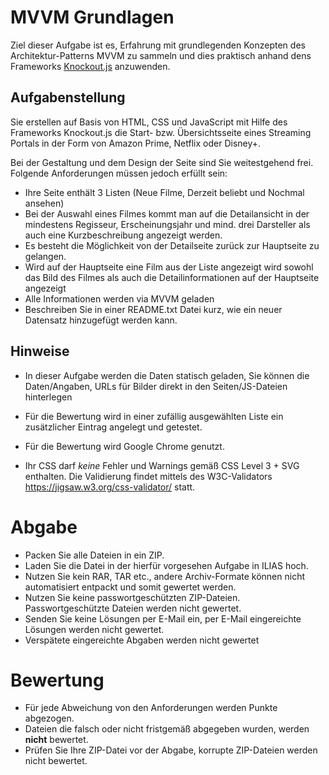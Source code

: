 # MVVM Grundlagen

Ziel dieser Aufgabe ist es, Erfahrung mit grundlegenden Konzepten des Architektur-Patterns MVVM zu sammeln und dies praktisch anhand dens Frameworks [Knockout.js](https://knockoutjs.com/) anzuwenden.

## Aufgabenstellung 

Sie erstellen auf Basis von HTML, CSS und JavaScript mit Hilfe des Frameworks Knockout.js die Start- bzw. Übersichtsseite eines Streaming Portals in der Form von Amazon Prime, Netflix oder Disney+. 

Bei der Gestaltung und dem Design der Seite sind Sie weitestgehend frei. Folgende Anforderungen müssen jedoch erfüllt sein: 

* Ihre Seite enthält 3 Listen (Neue Filme, Derzeit beliebt und Nochmal ansehen)
* Bei der Auswahl eines Filmes kommt man auf die Detailansicht in der mindestens Regisseur, Erscheinungsjahr und mind. drei Darsteller  als auch eine Kurzbeschreibung angezeigt werden. 
* Es besteht die Möglichkeit von der Detailseite zurück zur Hauptseite zu gelangen. 
* Wird auf der Hauptseite eine Film aus der Liste angezeigt wird sowohl das Bild des Filmes als auch die Detailinformationen auf der Hauptseite angezeigt 
* Alle Informationen werden via MVVM geladen 
* Beschreiben Sie in einer README.txt Datei kurz, wie ein neuer Datensatz hinzugefügt werden kann. 

## Hinweise 

* In dieser Aufgabe werden die Daten statisch geladen, Sie können die Daten/Angaben, URLs für Bilder direkt in den Seiten/JS-Dateien hinterlegen
* Für die Bewertung wird in einer zufällig ausgewählten Liste ein zusätzlicher Eintrag angelegt und getestet. 
* Für die Bewertung wird Google Chrome genutzt. 

* Ihr CSS darf *keine* Fehler und Warnings gemäß CSS Level 3 + SVG enthalten. Die Validierung findet mittels des W3C-Validators https://jigsaw.w3.org/css-validator/ statt.


# Abgabe 

* Packen Sie alle Dateien in ein ZIP.
* Laden Sie die Datei in der hierfür vorgesehen Aufgabe in ILIAS hoch.
* Nutzen Sie kein RAR, TAR etc., andere Archiv-Formate können nicht automatisiert entpackt und somit gewertet werden.
* Nutzen Sie keine passwortgeschützten ZIP-Dateien. Passwortgeschützte Dateien werden nicht gewertet.
* Senden Sie keine Lösungen per E-Mail ein, per E-Mail eingereichte Lösungen werden nicht gewertet.
* Verspätete eingereichte Abgaben werden nicht gewertet

# Bewertung 

* Für jede Abweichung von den Anforderungen werden Punkte abgezogen. 
* Dateien die falsch oder nicht fristgemäß abgegeben wurden, werden **nicht** bewertet. 
* Prüfen Sie Ihre ZIP-Datei vor der Abgabe, korrupte ZIP-Dateien werden nicht bewertet.
